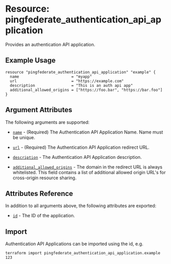 # Resource: pingfederate_authentication_api_application

Provides an authentication API application.

## Example Usage
```hcl
resource "pingfederate_authentication_api_application" "example" {
  name                       = "myapp"
  url                        = "https://example.com"
  description                = "This is an auth api app"
  additional_allowed_origins = ["https://foo.bar", "https://bar.foo"]
}
```

## Argument Attributes

The following arguments are supported:

- [`name`](#name) - (Required) The Authentication API Application Name. Name must be unique.

- [`url`](#url) - (Required) The Authentication API Application redirect URL.

- [`description`](#description) - The Authentication API Application description.

- [`additional_allowed_origins`](#additional_allowed_origins) - The domain in the redirect URL is always whitelisted. This field contains a list of additional allowed origin URL's for cross-origin resource sharing.

## Attributes Reference

In addition to all arguments above, the following attributes are exported:

- [`id`](#id) - The ID of the application.

## Import

Authentication API Applications can be imported using the id, e.g.

```
terraform import pingfederate_authentication_api_application.example 123
```
